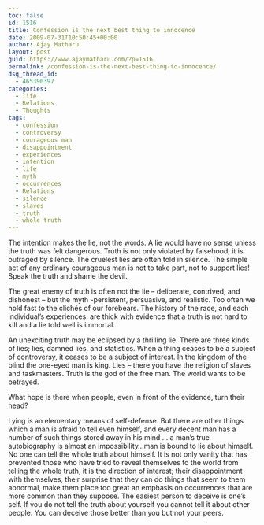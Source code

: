 ```yaml
---
toc: false
id: 1516
title: Confession is the next best thing to innocence
date: 2009-07-31T10:50:45+00:00
author: Ajay Matharu
layout: post
guid: https://www.ajaymatharu.com/?p=1516
permalink: /confession-is-the-next-best-thing-to-innocence/
dsq_thread_id:
  - 465390397
categories:
  - life
  - Relations
  - Thoughts
tags:
  - confession
  - controversy
  - courageous man
  - disappointment
  - experiences
  - intention
  - life
  - myth
  - occurrences
  - Relations
  - silence
  - slaves
  - truth
  - whole truth
---
```

The intention makes the lie, not the words. A lie would have no sense unless the truth was felt dangerous. Truth is not only violated by falsehood; it is outraged by silence. The cruelest lies are often told in silence. The simple act of any ordinary courageous man is not to take part, not to support lies! Speak the truth and shame the devil.

The great enemy of truth is often not the lie &#8211; deliberate, contrived, and dishonest &#8211; but the myth -persistent, persuasive, and realistic. Too often we hold fast to the clichés of our forebears. The history of the race, and each individual&#8217;s experiences, are thick with evidence that a truth is not hard to kill and a lie told well is immortal.

An unexciting truth may be eclipsed by a thrilling lie. There are three kinds of lies; lies, damned lies, and statistics. When a thing ceases to be a subject of controversy, it ceases to be a subject of interest. In the kingdom of the blind the one-eyed man is king. Lies &#8211; there you have the religion of slaves and taskmasters. Truth is the god of the free man. The world wants to be betrayed.

What hope is there when people, even in front of the evidence, turn their head?
  
Lying is an elementary means of self-defense. But there are other things which a man is afraid to tell even himself, and every decent man has a number of such things stored away in his mind &#8230; a man&#8217;s true autobiography is almost an impossibility&#8230;man is bound to lie about himself. No one can tell the whole truth about himself. It is not only vanity that has prevented those who have tried to reveal themselves to the world from telling the whole truth, it is the direction of interest; their disappointment with themselves, their surprise that they can do things that seem to them abnormal, make them place too great an emphasis on occurrences that are more common than they suppose. The easiest person to deceive is one&#8217;s self. If you do not tell the truth about yourself you cannot tell it about other people. You can deceive those better than you but not your peers.
